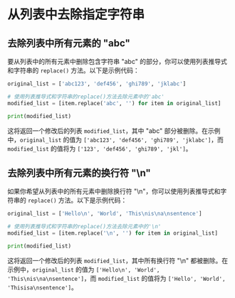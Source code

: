# 从列表中去除指定字符串

## 去除列表中所有元素的 "abc"

要从列表中的所有元素中删除包含字符串 "abc" 的部分，你可以使用列表推导式和字符串的 `replace()` 方法。以下是示例代码：

```python
original_list = ['abc123', 'def456', 'ghi789', 'jklabc']

# 使用列表推导式和字符串的replace()方法去除元素中的'abc'
modified_list = [item.replace('abc', '') for item in original_list]

print(modified_list)
```

这将返回一个修改后的列表 `modified_list`，其中 "abc" 部分被删除。在示例中，`original_list` 的值为 `['abc123', 'def456', 'ghi789', 'jklabc']`，而 `modified_list` 的值将为 `['123', 'def456', 'ghi789', 'jkl']`。

## 去除列表中所有元素的换行符 "\n"

如果你希望从列表中的所有元素中删除换行符 "\n"，你可以使用列表推导式和字符串的 `replace()` 方法。以下是示例代码：

```python
original_list = ['Hello\n', 'World', 'This\nis\na\nsentence']

# 使用列表推导式和字符串的replace()方法去除元素中的'\n'
modified_list = [item.replace('\n', '') for item in original_list]

print(modified_list)
```

这将返回一个修改后的列表 `modified_list`，其中所有换行符 "\n" 都被删除。在示例中，`original_list` 的值为 `['Hello\n', 'World', 'This\nis\na\nsentence']`，而 `modified_list` 的值将为 `['Hello', 'World', 'Thisisa\nsentence']`。